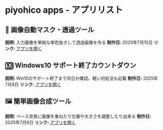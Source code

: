 # piyohico apps - アプリリスト

## 🏁 画像自動マスク・透過ツール
**説明:** 入力画像を単純な単色抜きして透過画像を作る
**制作日:** 2025年7月10日 
**リンク:** [アプリを開く](./papps/auto-mask-tool.html)

## 🔟 Windows10 サポート終了カウントダウン
**説明:** Win10のサポート終了まで何日か確認。軽い対処法も記載
**制作日:** 2025年7月8日 
**リンク:** [アプリを開く](./papps/windows10_countdown.html)

## 🖼️ 簡単画像合成ツール
**説明:** ベース背景に画像を重ねたり位置や大きさを調整したり出来る
**制作日:** 2025年7月6日
**リンク:** [アプリを開く](./papps/image_compositor.html)